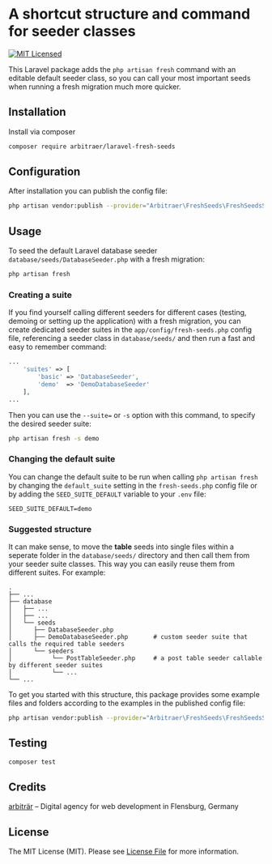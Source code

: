# A shortcut structure and command for seeder classes

[![MIT Licensed](https://img.shields.io/badge/license-MIT-brightgreen.svg?style=flat-square)](LICENSE.md)

This Laravel package adds the `php artisan fresh` command with an editable default seeder class, so you can call your most important seeds when running a fresh migration much more quicker.


## Installation

Install via composer

``` bash
composer require arbitraer/laravel-fresh-seeds
```

## Configuration

After installation you can publish the config file:

``` bash
php artisan vendor:publish --provider="Arbitraer\FreshSeeds\FreshSeedsServiceProvider" --tag="config"
```

## Usage

To seed the default Laravel database seeder `database/seeds/DatabaseSeeder.php` with a fresh migration:

``` bash
php artisan fresh
```

### Creating a suite

If you find yourself calling different seeders for different cases (testing, demoing or setting up the application) with a fresh migration, you can create dedicated seeder suites in the `app/config/fresh-seeds.php` config file, referencing a seeder class in `database/seeds/` and then run a fast and easy to remember command:

``` php
...
    'suites' => [
        'basic' => 'DatabaseSeeder',
        'demo'  => 'DemoDatabaseSeeder'
    ],
...
```

Then you can use the `--suite=` or `-s` option with this command, to specify the desired seeder suite:

``` bash
php artisan fresh -s demo
```

### Changing the default suite

You can change the default suite to be run when calling `php artisan fresh` by changing the `default_suite` setting in the `fresh-seeds.php` config file or by adding the `SEED_SUITE_DEFAULT` variable to your `.env` file:

``` env
SEED_SUITE_DEFAULT=demo
```

### Suggested structure

It can make sense, to move the **table** seeds into single files within a seperate folder in the `database/seeds/` directory and then call them from your seeder suite classes. This way you can easily reuse them from different suites. For example:

    .
    ├── ...
    ├── database
    │   ├── ...
    │   ├── ...
    │   └── seeds
    │      ├── DatabaseSeeder.php
    │      ├── DemoDatabaseSeeder.php       # custom seeder suite that calls the required table seeders
    │      └── seeders
    │           └── PostTableSeeder.php     # a post table seeder callable by different seeder suites
    │           └── ...
    └── ...

To get you started with this structure, this package provides some example files and folders according to the examples in the published config file:
``` bash
php artisan vendor:publish --provider="Arbitraer\FreshSeeds\FreshSeedsServiceProvider" --tag="suites"
```

## Testing
``` bash
composer test
```

## Credits

[arbiträr](https://arbitraer.de) – Digital agency for web development in Flensburg, Germany

## License

The MIT License (MIT). Please see [License File](LICENSE.md) for more information.